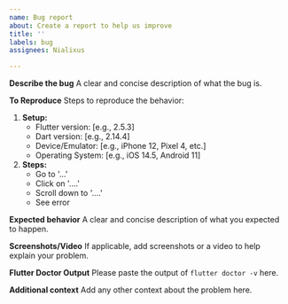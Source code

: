 ```yaml
---
name: Bug report
about: Create a report to help us improve
title: ''
labels: bug
assignees: Nialixus

---
```


**Describe the bug**
A clear and concise description of what the bug is.

**To Reproduce**
Steps to reproduce the behavior:
1. **Setup:**
   - Flutter version: [e.g., 2.5.3]
   - Dart version: [e.g., 2.14.4]
   - Device/Emulator: [e.g., iPhone 12, Pixel 4, etc.]
   - Operating System: [e.g., iOS 14.5, Android 11]
2. **Steps:**
   - Go to '...'
   - Click on '....'
   - Scroll down to '....'
   - See error

**Expected behavior**
A clear and concise description of what you expected to happen.

**Screenshots/Video**
If applicable, add screenshots or a video to help explain your problem.

**Flutter Doctor Output**
Please paste the output of `flutter doctor -v` here.

**Additional context**
Add any other context about the problem here.

